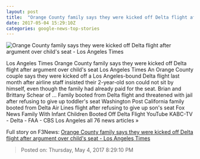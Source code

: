```yaml
---
layout: post
title:  "Orange County family says they were kicked off Delta flight after argument over child's seat - Los Angeles Times"
date: 2017-05-04 15:29:10Z
categories: google-news-top-stories
---
```


![Orange County family says they were kicked off Delta flight after argument over child's seat - Los Angeles Times](http://www.trbimg.com/img-590b7354/turbine/la-me-ln-delta-flight-orange-county-20170504)

Los Angeles Times Orange County family says they were kicked off Delta flight after argument over child's seat Los Angeles Times An Orange County couple says they were kicked off a Los Angeles-bound Delta flight last month after airline staff insisted their 2-year-old son could not sit by himself, even though the family had already paid for the seat. Brian and Brittany Schear of ... Family booted from Delta flight and threatened with jail after refusing to give up toddler's seat Washington Post California family booted from Delta Air Lines flight after refusing to give up son's seat Fox News Family With Infant Children Booted Off Delta Flight YouTube KABC-TV - Delta - FAA - CBS Los Angeles all 76 news articles »


Full story on F3News: [Orange County family says they were kicked off Delta flight after argument over child's seat - Los Angeles Times](http://www.f3nws.com/n/h3nDfH)

> Posted on: Thursday, May 4, 2017 8:29:10 PM
